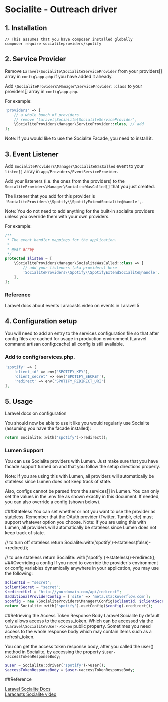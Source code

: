 # Socialite - Outreach driver

## 1. Installation

```
// This assumes that you have composer installed globally
composer require socialiteproviders/spotify
```

## 2. Service Provider
Remove `Laravel\Socialite\SocialiteServiceProvider` from your providers[] array in `config\app.php` if you have added it already.

Add `\SocialiteProviders\Manager\ServiceProvider::class` to your providers[] array in `config\app.php`.

For example:

```php
'providers' => [
    // a whole bunch of providers
    // remove 'Laravel\Socialite\SocialiteServiceProvider',
    \SocialiteProviders\Manager\ServiceProvider::class, // add
];
```

Note: If you would like to use the Socialite Facade, you need to install it.

## 3. Event Listener

Add `SocialiteProviders\Manager\SocialiteWasCalled` event to your `listen[]` array in `app/Providers/EventServiceProvider`.

Add your listeners (i.e. the ones from the providers) to the `SocialiteProviders\Manager\SocialiteWasCalled[]` that you just created.

The listener that you add for this provider is `'SocialiteProviders\\Spotify\\SpotifyExtendSocialite@handle',`.

Note: You do not need to add anything for the built-in socialite providers unless you override them with your own providers.

For example:

```php
/**
 * The event handler mappings for the application.
 *
 * @var array
 */
protected $listen = [
    \SocialiteProviders\Manager\SocialiteWasCalled::class => [
        // add your listeners (aka providers) here
        'SocialiteProviders\\Spotify\\SpotifyExtendSocialite@handle',
    ],
];
```

### Reference

Laravel docs about events
Laracasts video on events in Laravel 5

## 4. Configuration setup

You will need to add an entry to the services configuration file so that after config files are cached for usage in production environment (Laravel command artisan config:cache) all config is still available.

### Add to config/services.php.

```php
'spotify' => [
    'client_id' => env('SPOTIFY_KEY'),
    'client_secret' => env('SPOTIFY_SECRET'),
    'redirect' => env('SPOTIFY_REDIRECT_URI')
],
```

## 5. Usage

Laravel docs on configuration

You should now be able to use it like you would regularly use Socialite (assuming you have the facade installed):

```php
return Socialite::with('spotify')->redirect();
```

### Lumen Support

You can use Socialite providers with Lumen. Just make sure that you have facade support turned on and that you follow the setup directions properly.

Note: If you are using this with Lumen, all providers will automatically be stateless since Lumen does not keep track of state.

Also, configs cannot be parsed from the services[] in Lumen. You can only set the values in the .env file as shown exactly in this document. If needed, you can also override a config (shown below).

###Stateless
You can set whether or not you want to use the provider as stateless. Remember that the OAuth provider (Twitter, Tumblr, etc) must support whatever option you choose.
Note: If you are using this with Lumen, all providers will automatically be stateless since Lumen does not keep track of state.

// to turn off stateless
return Socialite::with('spotify')->stateless(false)->redirect();

// to use stateless
return Socialite::with('spotify')->stateless()->redirect();
###Overriding a config
If you need to override the provider's environment or config variables dynamically anywhere in your application, you may use the following:

```php
$clientId = "secret";
$clientSecret = "secret";
$redirectUrl = "http://yourdomain.com/api/redirect";
$additionalProviderConfig = ['site' => 'meta.stackoverflow.com'];
$config = new \SocialiteProviders\Manager\Config($clientId, $clientSecret, $redirectUrl, $additionalProviderConfig);
return Socialite::with('spotify')->setConfig($config)->redirect();
```
##Retrieving the Access Token Response Body
Laravel Socialite by default only allows access to the access_token. Which can be accessed via the `\Laravel\Socialite\User->token` public property. Sometimes you need access to the whole response body which may contain items such as a refresh_token.

You can get the access token response body, after you called the user() method in Socialite, by accessing the property `$user->accessTokenResponseBody;`

```php
$user = Socialite::driver('spotify')->user();
$accessTokenResponseBody = $user->accessTokenResponseBody;
```

##Reference

[Laravel Socialite Docs](https://github.com/laravel/socialite)<br>
[Laracasts Socialite video](https://laracasts.com/series/whats-new-in-laravel-5/episodes/9)